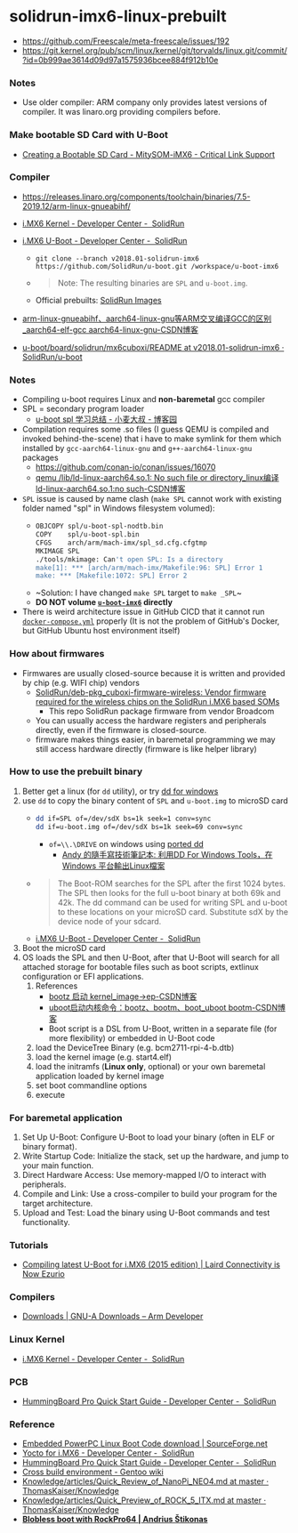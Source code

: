 solidrun-imx6-linux-prebuilt
============================
- https://github.com/Freescale/meta-freescale/issues/192
- https://git.kernel.org/pub/scm/linux/kernel/git/torvalds/linux.git/commit/?id=0b999ae3614d09d97a1575936bcee884f912b10e

### Notes
- Use older compiler: ARM company only provides latest versions of compiler. It was linaro.org providing compilers before.

### Make bootable SD Card with U-Boot
- [Creating a Bootable SD Card - MitySOM-iMX6 - Critical Link Support](https://support.criticallink.com/redmine/projects/imx6/wiki/Creating_a_Bootable_SD_Card)

### Compiler
- https://releases.linaro.org/components/toolchain/binaries/7.5-2019.12/arm-linux-gnueabihf/

- [i.MX6 Kernel - Developer Center -  SolidRun](https://solidrun.atlassian.net/wiki/spaces/developer/pages/286916713/i.MX6+Kernel)
- [i.MX6 U-Boot - Developer Center -  SolidRun](https://solidrun.atlassian.net/wiki/spaces/developer/pages/287179374/i.MX6+U-Boot#Compiling-from-source)
    - `git clone --branch v2018.01-solidrun-imx6 https://github.com/SolidRun/u-boot.git /workspace/u-boot-imx6`
    - > Note: The resulting binaries are `SPL` and `u-boot.img`.
    - Official prebuilts: [SolidRun Images](https://images.solid-run.com/IMX6)
- [arm-linux-gnueabihf、aarch64-linux-gnu等ARM交叉编译GCC的区别_aarch64-elf-gcc aarch64-linux-gnu-CSDN博客](https://blog.csdn.net/Namcodream521/article/details/88379307)
- [u-boot/board/solidrun/mx6cuboxi/README at v2018.01-solidrun-imx6 · SolidRun/u-boot](https://github.com/SolidRun/u-boot/blob/v2018.01-solidrun-imx6/board/solidrun/mx6cuboxi/README)

### Notes
- Compiling u-boot requires Linux and **non-baremetal** gcc compiler
- SPL = secondary program loader
    - [u-boot spl 学习总结 - 小麦大叔 - 博客园](https://www.cnblogs.com/unclemac/p/12783383.html)
- Compilation requires some .so files (I guess QEMU is compiled and invoked behind-the-scene) that i have to make symlink for them which installed by `gcc-aarch64-linux-gnu` and `g++-aarch64-linux-gnu` packages
    - https://github.com/conan-io/conan/issues/16070
    - [qemu /lib/ld-linux-aarch64.so.1: No such file or directory_linux编译 ld-linux-aarch64.so.1:no such-CSDN博客](https://blog.csdn.net/FJDJFKDJFKDJFKD/article/details/112828882)
- `SPL` issue is caused by name clash (`make SPL` cannot work with existing folder named "spl" in Windows filesystem volumed):
    - ```sh
      OBJCOPY spl/u-boot-spl-nodtb.bin
      COPY    spl/u-boot-spl.bin
      CFGS    arch/arm/mach-imx/spl_sd.cfg.cfgtmp
      MKIMAGE SPL
      ./tools/mkimage: Can't open SPL: Is a directory
      make[1]: *** [arch/arm/mach-imx/Makefile:96: SPL] Error 1
      make: *** [Makefile:1072: SPL] Error 2
      ```
    - ~Solution: I have changed `make SPL` target to `make _SPL`~
    - **DO NOT volume [`u-boot-imx6`](./u-boot-imx6) directly**
- There is weird architecture issue in GitHub CICD that it cannot run [`docker-compose.yml`](./docker-compose.yml) properly (It is not the problem of GitHub's Docker, but GitHub Ubuntu host environment itself)

### How about firmwares
- Firmwares are usually closed-source because it is written and provided by chip (e.g. WIFI chip) vendors
    - [SolidRun/deb-pkg_cuboxi-firmware-wireless: Vendor firmware required for the wireless chips on the SolidRun i.MX6 based SOMs](https://github.com/SolidRun/deb-pkg_cuboxi-firmware-wireless)
        - This repo SolidRun package firmware from vendor Broadcom  
    - You can usually access the hardware registers and peripherals directly, even if the firmware is closed-source.
    - firmware makes things easier, in baremetal programming we may still access hardware directly (firmware is like helper library)
  
### How to use the prebuilt binary
1. Better get a linux (for `dd` utility), or try [dd for windows](http://www.chrysocome.net/dd)
2. use `dd` to copy the binary content of `SPL` and `u-boot.img` to microSD card
    - ```bash
      dd if=SPL of=/dev/sdX bs=1k seek=1 conv=sync
      dd if=u-boot.img of=/dev/sdX bs=1k seek=69 conv=sync
      ```
      -  `of=\\.\DRIVE` on windows using [ported dd](http://www.chrysocome.net/dd)
          - [Andy 的隨手寫技術筆記本: 利用DD For Windows Tools，在Windows 平台輸出Linux檔案](https://chenweichi.blogspot.com/2011/08/dd-for-windows-toolswindows-linux.html) 
    - > The Boot-ROM searches for the SPL after the first 1024 bytes. The SPL then looks for the full u-boot binary at both 69k and 42k. The dd command can be used for writing SPL and u-boot to these locations on your microSD card. Substitute sdX by the device node of your sdcard.
    - [i.MX6 U-Boot - Developer Center -  SolidRun](https://solidrun.atlassian.net/wiki/spaces/developer/pages/287179374/i.MX6+U-Boot#Download-Binaries)
3. Boot the microSD card
4. OS loads the SPL and then U-Boot, after that U-Boot will search for all attached storage for bootable files such as boot scripts, extlinux configuration or EFI applications.
    1. References
        - [bootz 启动 kernel_image->ep-CSDN博客](https://blog.csdn.net/lyndon_li/article/details/126150965)
        - [uboot启动内核命令：bootz、bootm、boot_uboot bootm-CSDN博客](https://blog.csdn.net/Calmer_/article/details/131070786)
        - Boot script is a DSL from U-Boot, written in a separate file (for more flexibility) or embedded in U-Boot code
    2. load the DeviceTree Binary (e.g. bcm2711-rpi-4-b.dtb)
    3. load the kernel image (e.g. start4.elf)
    4. load the initramfs (**Linux only**, optional) or your own baremetal application loaded by kernel image
    5. set boot commandline options
    6. execute

### For baremetal application
1. Set Up U-Boot: Configure U-Boot to load your binary (often in ELF or binary format).
2. Write Startup Code: Initialize the stack, set up the hardware, and jump to your main function.
3. Direct Hardware Access: Use memory-mapped I/O to interact with peripherals.
4. Compile and Link: Use a cross-compiler to build your program for the target architecture.
5. Upload and Test: Load the binary using U-Boot commands and test functionality.
    
### Tutorials
- [Compiling latest U-Boot for i.MX6 (2015 edition) | Laird Connectivity is Now Ezurio](https://www.ezurio.com/resources/software-announcements/compiling-latest-u-boot-for-i-mx6-2015-edition)

### Compilers
- [Downloads | GNU-A Downloads – Arm Developer](https://developer.arm.com/downloads/-/gnu-a)

### Linux Kernel
- [i.MX6 Kernel - Developer Center -  SolidRun](https://solidrun.atlassian.net/wiki/spaces/developer/pages/286916713)

### PCB
- [HummingBoard Pro Quick Start Guide - Developer Center -  SolidRun](https://solidrun.atlassian.net/wiki/spaces/developer/pages/270631039/HummingBoard+Pro+Quick+Start+Guide#Hardware-Setup)

### Reference
- [Embedded PowerPC Linux Boot Code download | SourceForge.net](https://sourceforge.net/projects/ppcboot/)
- [Yocto for i.MX6 - Developer Center -  SolidRun](https://solidrun.atlassian.net/wiki/spaces/developer/pages/287277558/Yocto+for+i.MX6)
- [HummingBoard Pro Quick Start Guide - Developer Center -  SolidRun](https://solidrun.atlassian.net/wiki/spaces/developer/pages/270631039/HummingBoard+Pro+Quick+Start+Guide#Hardware-Setup)
- [Cross build environment - Gentoo wiki](https://wiki.gentoo.org/wiki/Cross_build_environment#Allwinner_A20_specific)
- [Knowledge/articles/Quick_Review_of_NanoPi_NEO4.md at master · ThomasKaiser/Knowledge](https://github.com/ThomasKaiser/Knowledge/blob/master/articles/Quick_Review_of_NanoPi_NEO4.md)
- [Knowledge/articles/Quick_Preview_of_ROCK_5_ITX.md at master · ThomasKaiser/Knowledge](https://github.com/ThomasKaiser/Knowledge/blob/master/articles/Quick_Preview_of_ROCK_5_ITX.md)
- [**Blobless boot with RockPro64 | Andrius Štikonas**](https://stikonas.eu/wordpress/2019/09/15/blobless-boot-with-rockpro64/)
